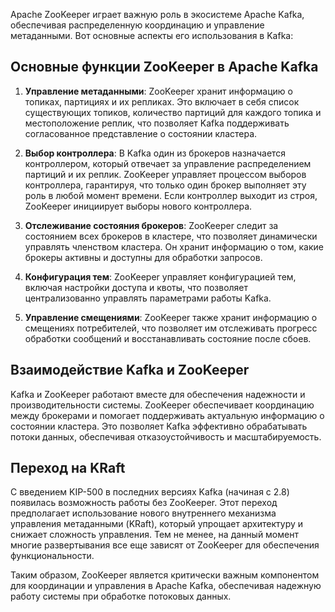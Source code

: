 Apache ZooKeeper играет важную роль в экосистеме Apache Kafka, обеспечивая распределенную координацию и управление метаданными. Вот основные аспекты его использования в Kafka:

## Основные функции ZooKeeper в Apache Kafka

1. **Управление метаданными**: ZooKeeper хранит информацию о топиках, партициях и их репликах. Это включает в себя список существующих топиков, количество партиций для каждого топика и местоположение реплик, что позволяет Kafka поддерживать согласованное представление о состоянии кластера.

2. **Выбор контроллера**: В Kafka один из брокеров назначается контроллером, который отвечает за управление распределением партиций и их реплик. ZooKeeper управляет процессом выборов контроллера, гарантируя, что только один брокер выполняет эту роль в любой момент времени. Если контроллер выходит из строя, ZooKeeper инициирует выборы нового контроллера.

3. **Отслеживание состояния брокеров**: ZooKeeper следит за состоянием всех брокеров в кластере, что позволяет динамически управлять членством кластера. Он хранит информацию о том, какие брокеры активны и доступны для обработки запросов.

4. **Конфигурация тем**: ZooKeeper управляет конфигурацией тем, включая настройки доступа и квоты, что позволяет централизованно управлять параметрами работы Kafka.

5. **Управление смещениями**: ZooKeeper также хранит информацию о смещениях потребителей, что позволяет им отслеживать прогресс обработки сообщений и восстанавливать состояние после сбоев.

## Взаимодействие Kafka и ZooKeeper

Kafka и ZooKeeper работают вместе для обеспечения надежности и производительности системы. ZooKeeper обеспечивает координацию между брокерами и помогает поддерживать актуальную информацию о состоянии кластера. Это позволяет Kafka эффективно обрабатывать потоки данных, обеспечивая отказоустойчивость и масштабируемость.

## Переход на KRaft

С введением KIP-500 в последних версиях Kafka (начиная с 2.8) появилась возможность работы без ZooKeeper. Этот переход предполагает использование нового внутреннего механизма управления метаданными (KRaft), который упрощает архитектуру и снижает сложность управления. Тем не менее, на данный момент многие развертывания все еще зависят от ZooKeeper для обеспечения функциональности.

Таким образом, ZooKeeper является критически важным компонентом для координации и управления в Apache Kafka, обеспечивая надежную работу системы при обработке потоковых данных.
